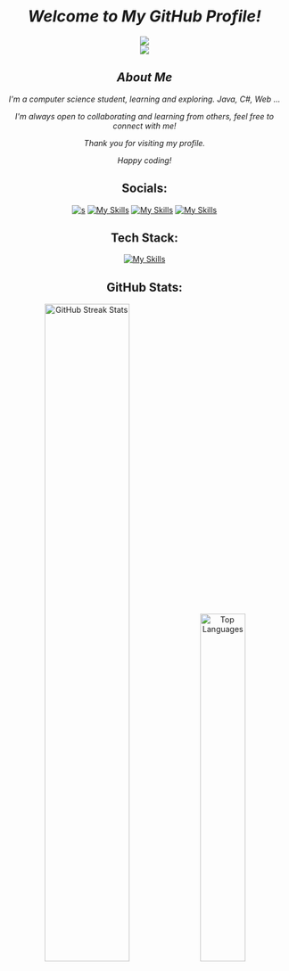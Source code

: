 <div align="center">

# _Welcome to My GitHub Profile!_
[![](https://visitcount.itsvg.in/api?id=Bajahaw&icon=2&color=13)](https://visitcount.itsvg.in)
<br>
![](https://img.shields.io/badge/👋%20Hi%2C%20I'm%20Radhi%20%40Bajahaw-000000.svg?style=flat&logo=github&logoColor=white)
 

## _About Me_

 _I'm a computer science student, learning and exploring. Java, C#, Web ..._

 _I'm always open to collaborating and learning from others, feel free to connect with me!_

 _Thank you for visiting my profile._

 _Happy coding!_

##  Socials:


[![s](https://skillicons.dev/icons?i=instagram)](https://instagram.com/rad7_i)
[![My Skills](https://skillicons.dev/icons?i=discord)](https://discord.gg/rathi7137)
[![My Skills](https://skillicons.dev/icons?i=github)](https://github.com/Bajahaw)
[![My Skills](https://skillicons.dev/icons?i=linkedin)](https://linkedin.com/in/radhi-bajahaw)



##  Tech Stack:

[![My Skills](https://skillicons.dev/icons?i=java,spring,maven,git,js,html,css,docker,githubactions,github,postgres,htmx&perline=6)](https://skillicons.dev)


##  GitHub Stats:


<img src="https://github-readme-streak-stats.herokuapp.com/?user=Bajahaw&theme=youtube-dark" alt="GitHub Streak Stats" width="55%" /> 
<img src="https://github-readme-stats.vercel.app/api/top-langs/?username=Bajahaw&theme=transparent&hide_border=true&include_all_commits=true&count_private=true&layout=compact" alt="Top Languages" width="40%"/>


</div>

<!---
Bajahaw/Bajahaw is a ✨ special ✨ repository because its `README.md` (this file) appears on your GitHub profile.
You can click the Preview link to take a look at your changes.
--->
